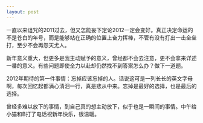 ```yaml
---
layout: post
---
```

一直以来诅咒的2011过去，但又怎能妄下定论2012一定会变好。真正决定命运的不是苍白的年号，而是能够站在正确的位置上奋力挥棒，不管有没有打出一击全垒打，至少不会再怨天尤人。

新年意义重大，但更多是我主动赋予的意义，曾经都不会去注意，更不会拿来详述一番的意义。有些问题即使全力以赴却仍然找不到答案怎么办？做下一道题。

2012年期待的第一件事情：忘掉应该忘掉的人。话说这可是一列长长的英文字母啊，每次回忆起都满心清泪一行，真是悲从中来。忘掉是最好的选择，也是最后的选择。

曾经多难以放下的事情，到自己真的想主动放下，似乎也是一瞬间的事情。中午给小猫和B打了电话祝新年快乐，很温暖。